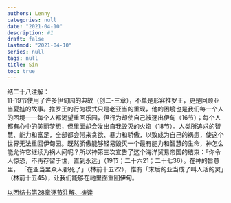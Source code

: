 ```yaml
---
authors: Lenny
categories: null
date: "2021-04-10"
description: #1
draft: false
lastmod: "2021-04-10"
series: null
tags: null
title: Sin
toc: true
---
```




<!--more-->

结二十八注解：  
11-19节使用了许多伊甸园的典故（创二-三章），不单是形容推罗王，更是回顾亚当夏娃的故事。推罗王的行为模式只是老亚当的重现，他的困境也是我们每一个人的困境——每个人都渴望重回乐园，但行为却使自己被逐出伊甸（16节）；每个人都有心中的美丽梦想，但里面却会发出自我毁灭的火焰（18节）。人类所追求的智慧、能力和富足，全部都会带来贪欲、暴力和骄傲，以致成为自己的祸患，使这个世界无法重回伊甸园。既然骄傲能够轻易毁灭一个最有能力和智慧的生命，神怎么能允许它继续为祸人间呢？所以神第三次宣告了这个海洋贸易帝国的结束：「你令人惊恐，不再存留于世，直到永远」（19节；二十六21；二十七36）。在神的旨意里， 「在亚当里众人都死了」（林前十五22），惟有「末后的亚当成了叫人活的灵」（林前十五45），让我们能够在祂里面重回伊甸。  

<a href ="https://cmcbiblereading.com/2016/08/28/%e4%bb%a5%e8%a5%bf%e7%bb%93%e4%b9%a6%e7%ac%ac28%e7%ab%a0%e9%80%90%e8%8a%82%e6%b3%a8%e8%a7%a3%e3%80%81%e7%a5%b7%e8%af%bb/">以西结书第28章逐节注解、祷读</a>